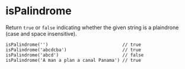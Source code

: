 # isPalindrome

Return `true` or `false` indicating whether the given string is a plaindrone (case and space insensitive).

```JS
isPalindrome('')                            // true
isPalindrome('abcdcba')                     // true
isPalindrome('abcd')                        // false
isPalindrome('A man a plan a canal Panama') // true
```
